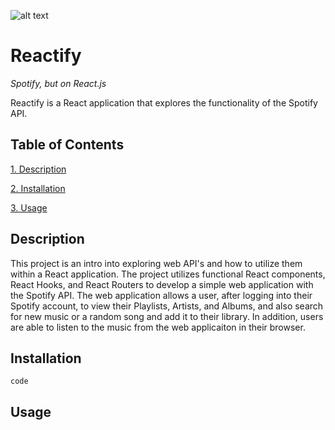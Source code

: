 ![alt text](image.jpg)

# Reactify
*Spotify, but on React.js*

Reactify is a React application that explores the functionality of the Spotify API.

## Table of Contents

[1. Description](#description)

[2. Installation](#installation)

[3. Usage](#usage)


## Description

This project is an intro into exploring web API's and how to utilize them within a React application. The project utilizes functional React components, React Hooks, and React Routers to develop a simple web application with the Spotify API. The web application allows a user, after logging into their Spotify account, to view their Playlists, Artists, and Albums, and also search for new music or a random song and add it to their library. In addition, users are able to listen to the music from the web applicaiton in their browser.

## Installation

`code`

## Usage

